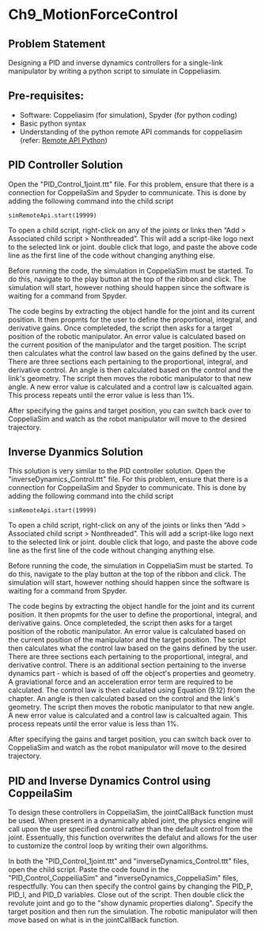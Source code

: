# Ch9_MotionForceControl

## Problem Statement

Designing a PID and inverse dynamics controllers for a single-link manipulator by writing a python script to simulate in Coppeliasim.

## Pre-requisites:

- Software: Coppeliasim (for simulation), Spyder (for python coding)
- Basic python syntax
- Understanding of the python remote API commands for coppeliasim (refer: [Remote API Python](https://www.coppeliarobotics.com/helpFiles/en/remoteApiFunctionsPython.htm))

## PID Controller Solution

Open the "PID_Control_1joint.ttt" file. For this problem, ensure that there is a connection for CoppeilaSim and Spyder to communicate. This is done by adding the following command into the child script

`simRemoteApi.start(19999)`

To open a child script, right-click on any of the joints or links then “Add > Associated child script > Nonthreaded”. This will add a script-like logo next to the selected link or joint. double click that logo, and paste the above code line as the first line of the code without changing anything else.

Before running the code, the simulation in CoppeliaSim must be started. To do this, navigate to the play button at the top of the ribbon and click. The simulation will start, however nothing should happen since the software is waiting for a command from Spyder.

The code begins by extracting the object handle for the joint and its current position. It then propmts for the user to define the proportional, integral, and derivative gains. Once completeded, the script then asks for a target position of the robotic manipulator. An error value is calculated based on the current position of the manipulator and the target position. The script then calculates what the control law based on the gains defined by the user. There are three sections each pertaining to the proportional, integral, and derivative control. An angle is then calculated based on the control and the link's geometry. The script then moves the robotic manipulator to that new angle. A new error value is calculated and a control law is calcualted again. This process repeats until the error value is less than 1%.

After specifying the gains and target position, you can switch back over to CoppeliaSim and watch as the robot manipulator will move to the desired trajectory.

## Inverse Dyanmics Solution

This solution is very similar to the PID controller solution.
Open the "inverseDynamics_Control.ttt" file. For this problem, ensure that there is a connection for CoppeilaSim and Spyder to communicate. This is done by adding the following command into the child script

`simRemoteApi.start(19999)`

To open a child script, right-click on any of the joints or links then “Add > Associated child script > Nonthreaded”. This will add a script-like logo next to the selected link or joint. double click that logo, and paste the above code line as the first line of the code without changing anything else.

Before running the code, the simulation in CoppeliaSim must be started. To do this, navigate to the play button at the top of the ribbon and click. The simulation will start, however nothing should happen since the software is waiting for a command from Spyder.

The code begins by extracting the object handle for the joint and its current position. It then propmts for the user to define the proportional, integral, and derivative gains. Once completeded, the script then asks for a target position of the robotic manipulator. An error value is calculated based on the current position of the manipulator and the target position. The script then calculates what the control law based on the gains defined by the user. There are three sections each pertaining to the proportional, integral, and derivative control. There is an additional section pertaining to the inverse dynamics part - which is based of off the object's properties and geometry. A graviational force  and an acceleration error term are required to be calculated. The control law is then calculated using Equation (9.12) from the chapter. An angle is then calculated based on the control and the link's geometry. The script then moves the robotic manipulator to that new angle. A new error value is calculated and a control law is calcualted again. This process repeats until the error value is less than 1%.

After specifying the gains and target position, you can switch back over to CoppeliaSim and watch as the robot manipulator will move to the desired trajectory.

## PID and Inverse Dynamics Control using CoppeilaSim

To design these controllers in CoppeilaSim, the jointCallBack function must be used. When present in a dynamically abled joint, the physics engine will call upon the user specified control rather than the default control from the joint. Essentually, this function overwrites the defalut and allows for the user to customize the control loop by writing their own algorithms.

In both the "PID_Control_1joint.ttt" and "inverseDynamics_Control.ttt" files, open the child script. Paste the code found in the "PID_Control_CoppeiliaSim" and "inverseDynamics_CoppeliaSim" files, respectfully. You can then specify the control gains by changing the PID_P, PID_I, and PID_D variables. Close out of the script. Then double click the revolute joint and go to the "show dynamic properties dialong". Specify the target position and then run the simulation. The robotic manipulator will then move based on what is in the jointCallBack function.
